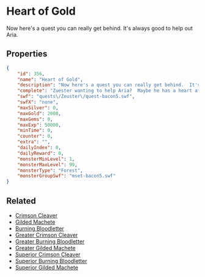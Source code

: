 # Heart of Gold

Now here's a quest you can really get behind.  It's always good to help out Aria.

## Properties

```json
{
    "id": 356,
    "name": "Heart of Gold",
    "description": "Now here's a quest you can really get behind.  It's always good to help out Aria.",
    "complete": "Zuester wanting to help Aria?  Maybe he has a heart after all.",
    "swf": "quests\/Zeuster\/quest-bacon5.swf",
    "swfX": "none",
    "maxSilver": 0,
    "maxGold": 2000,
    "maxGems": 0,
    "maxExp": 50000,
    "minTime": 0,
    "counter": 0,
    "extra": "",
    "dailyIndex": 0,
    "dailyReward": 0,
    "monsterMinLevel": 1,
    "monsterMaxLevel": 99,
    "monsterType": "Forest",
    "monsterGroupSwf": "mset-bacon5.swf"
}
```

## Related

- [Crimson Cleaver](../items/2253-crimson-cleaver.md)
- [Gilded Machete](../items/2254-gilded-machete.md)
- [Burning Bloodletter](../items/2255-burning-bloodletter.md)
- [Greater Crimson Cleaver](../items/2256-greater-crimson-cleaver.md)
- [Greater Burning Bloodletter](../items/2257-greater-burning-bloodletter.md)
- [Greater Gilded Machete](../items/2258-greater-gilded-machete.md)
- [Superior Crimson Cleaver](../items/2259-superior-crimson-cleaver.md)
- [Superior Burning Bloodletter](../items/2260-superior-burning-bloodletter.md)
- [Superior Gilded Machete](../items/2263-superior-gilded-machete.md)

